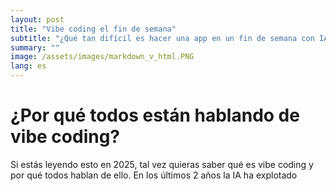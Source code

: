 ```yaml
---
layout: post
title: "Vibe coding el fin de semana"
subtitle: "¿Qué tan difícil es hacer una app en un fin de semana con IA?"
summary: ""
image: /assets/images/markdown_v_html.PNG
lang: es
---
```


# ¿Por qué todos están hablando de vibe coding?
Si estás leyendo esto en 2025, tal vez quieras saber qué es vibe coding y por qué todos hablan de ello. En los últimos 2 años la IA ha explotado